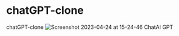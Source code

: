 # chatGPT-clone
chatGPT-clone
![Screenshot 2023-04-24 at 15-24-46 ChatAI GPT](https://user-images.githubusercontent.com/43575120/233995995-1a08ac5e-6ae4-4311-a08a-dcf0a511428d.png)
